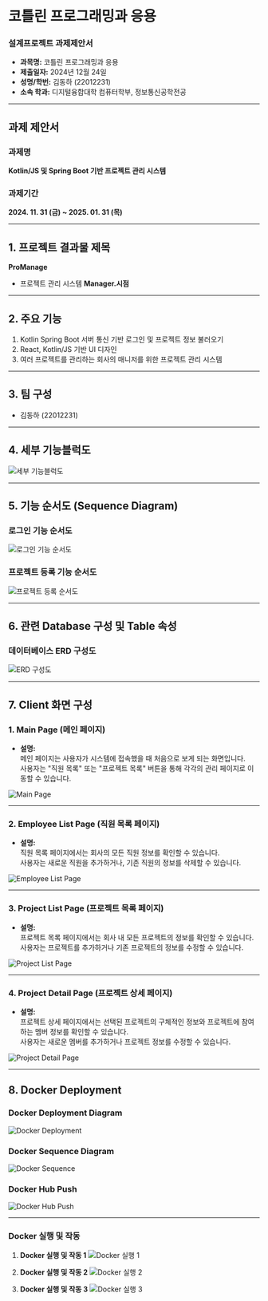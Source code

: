 # 코틀린 프로그래밍과 응용  
### 설계프로젝트 과제제안서  

- **과목명:** 코틀린 프로그래밍과 응용  
- **제출일자:** 2024년 12월 24일  
- **성명/학번:** 김동하 (22012231)  
- **소속 학과:** 디지털융합대학 컴퓨터학부, 정보통신공학전공  

---

## 과제 제안서  

### 과제명  
**Kotlin/JS 및 Spring Boot 기반 프로젝트 관리 시스템**  

### 과제기간  
**2024. 11. 31 (금) ~ 2025. 01. 31 (목)**  

---

## 1. 프로젝트 결과물 제목  
**ProManage**  
- 프로젝트 관리 시스템 **Manager.시점**

---

## 2. 주요 기능  
1. Kotlin Spring Boot 서버 통신 기반 로그인 및 프로젝트 정보 불러오기  
2. React, Kotlin/JS 기반 UI 디자인  
3. 여러 프로젝트를 관리하는 회사의 매니저를 위한 프로젝트 관리 시스템  

---

## 3. 팀 구성  
- 김동하 (22012231)

---

## 4. 세부 기능블럭도  

![세부 기능블럭도](images/기능블럭도.png)

---

## 5. 기능 순서도 (Sequence Diagram)  

### 로그인 기능 순서도  
![로그인 기능 순서도](images/로그인_순서도.png)

### 프로젝트 등록 기능 순서도  
![프로젝트 등록 순서도](images/프로젝트_등록_순서도.png)

---

## 6. 관련 Database 구성 및 Table 속성  

### 데이터베이스 ERD 구성도  
![ERD 구성도](images/ERD.png)

---

## 7. Client 화면 구성

### **1. Main Page (메인 페이지)**
- **설명:**  
  메인 페이지는 사용자가 시스템에 접속했을 때 처음으로 보게 되는 화면입니다.  
  사용자는 "직원 목록" 또는 "프로젝트 목록" 버튼을 통해 각각의 관리 페이지로 이동할 수 있습니다.  

![Main Page](images/main_page.png)

---

### **2. Employee List Page (직원 목록 페이지)**
- **설명:**  
  직원 목록 페이지에서는 회사의 모든 직원 정보를 확인할 수 있습니다.  
  사용자는 새로운 직원을 추가하거나, 기존 직원의 정보를 삭제할 수 있습니다.  

![Employee List Page](images/employee_list_page.png)

---

### **3. Project List Page (프로젝트 목록 페이지)**
- **설명:**  
  프로젝트 목록 페이지에서는 회사 내 모든 프로젝트의 정보를 확인할 수 있습니다.  
  사용자는 프로젝트를 추가하거나 기존 프로젝트의 정보를 수정할 수 있습니다.  

![Project List Page](images/project_list_page.png)

---

### **4. Project Detail Page (프로젝트 상세 페이지)**
- **설명:**  
  프로젝트 상세 페이지에서는 선택된 프로젝트의 구체적인 정보와 프로젝트에 참여하는 멤버 정보를 확인할 수 있습니다.  
  사용자는 새로운 멤버를 추가하거나 프로젝트 정보를 수정할 수 있습니다.  

![Project Detail Page](images/project_detail_page.png)

---


## 8. Docker Deployment

### Docker Deployment Diagram
![Docker Deployment](images/docker_deployment.png)

### Docker Sequence Diagram
![Docker Sequence](images/docker_sequence.png)

### Docker Hub Push
![Docker Hub Push](images/docker_hub_push2.png)

---

### Docker 실행 및 작동
1. **Docker 실행 및 작동 1**
   ![Docker 실행 1](images/docker_run_2.png)

2. **Docker 실행 및 작동 2**
   ![Docker 실행 2](images/docker_run_3.png)

3. **Docker 실행 및 작동 3**
   ![Docker 실행 3](images/docker_run_4.png)



